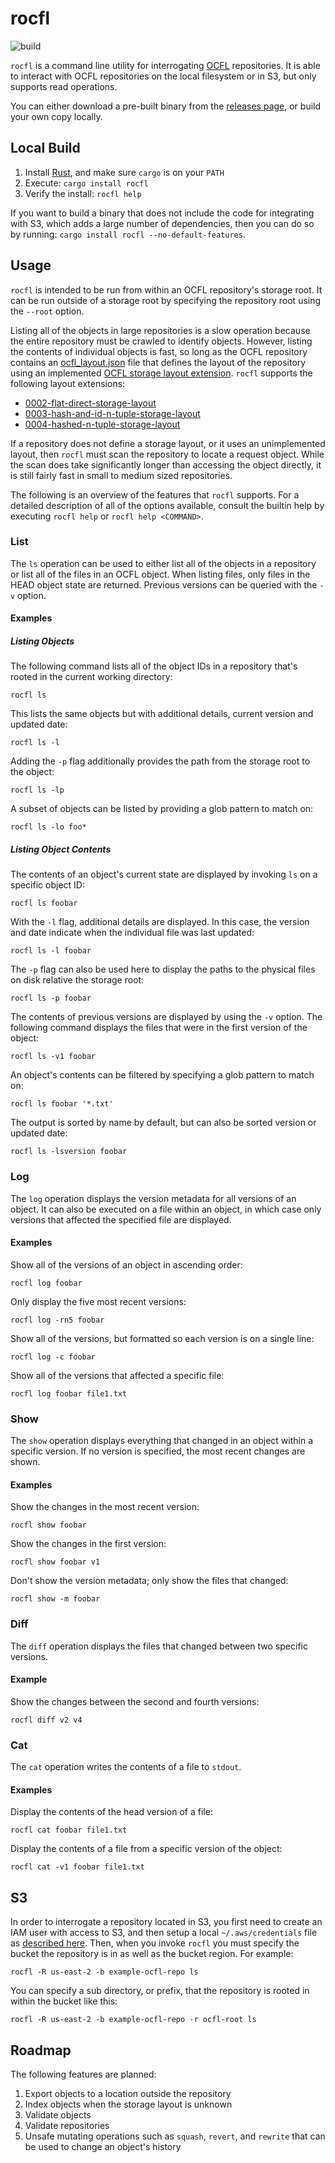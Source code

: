 # rocfl

![build](https://github.com/pwinckles/rocfl/workflows/build/badge.svg)

`rocfl` is a command line utility for interrogating
[OCFL](https://ocfl.io/) repositories. It is able to interact with
OCFL repositories on the local filesystem or in S3, but only supports
read operations.

You can either download a pre-built binary from the [releases
page](https://github.com/pwinckles/rocfl/releases), or build your own
copy locally.

## Local Build

1. Install [Rust](https://www.rust-lang.org/tools/install), and make
   sure `cargo` is on your `PATH`
1. Execute: `cargo install rocfl`
1. Verify the install: `rocfl help`

If you want to build a binary that does not include the code for
integrating with S3, which adds a large number of dependencies, then
you can do so by running: `cargo install rocfl --no-default-features`.

## Usage

`rocfl` is intended to be run from within an OCFL repository's storage
root. It can be run outside of a storage root by specifying the
repository root using the `--root` option.

Listing all of the objects in large repositories is a slow operation
because the entire repository must be crawled to identify objects.
However, listing the contents of individual objects is fast, so long
as the OCFL repository contains an
[ocfl_layout.json](https://ocfl.io/1.0/spec/#root-structure) file that
defines the layout of the repository using an implemented [OCFL
storage layout extension](https://ocfl.github.io/extensions/). `rocfl`
supports the following layout extensions:

- [0002-flat-direct-storage-layout](https://ocfl.github.io/extensions/0002-flat-direct-storage-layout.html)
- [0003-hash-and-id-n-tuple-storage-layout](https://ocfl.github.io/extensions/0003-hash-and-id-n-tuple-storage-layout.html)
- [0004-hashed-n-tuple-storage-layout](https://ocfl.github.io/extensions/0004-hashed-n-tuple-storage-layout.html)

If a repository does not define a storage layout, or it uses an
unimplemented layout, then `rocfl` must scan the repository to locate
a request object. While the scan does take significantly longer than
accessing the object directly, it is still fairly fast in small to
medium sized repositories.

The following is an overview of the features that `rocfl` supports.
For a detailed description of all of the options available, consult
the builtin help by executing `rocfl help` or `rocfl help <COMMAND>`.

### List

The `ls` operation can be used to either list all of the objects in a
repository or list all of the files in an OCFL object. When listing
files, only files in the HEAD object state are returned. Previous
versions can be queried with the `-v` option.

#### Examples

##### Listing Objects

The following command lists all of the object IDs in a repository
that's rooted in the current working directory:

```console
rocfl ls
```

This lists the same objects but with additional details, current
version and updated date:

```console
rocfl ls -l
```

Adding the `-p` flag additionally provides the path from the storage
root to the object:

```console
rocfl ls -lp
```

A subset of objects can be listed by providing a glob pattern to match
on:

```console
rocfl ls -lo foo*
```

##### Listing Object Contents

The contents of an object's current state are displayed by invoking
`ls` on a specific object ID:

```console
rocfl ls foobar
```

With the `-l` flag, additional details are displayed. In this case,
the version and date indicate when the individual file was last
updated:

```console
rocfl ls -l foobar
```

The `-p` flag can also be used here to display the paths to the
physical files on disk relative the storage root:

```console
rocfl ls -p foobar
```

The contents of previous versions are displayed by using the `-v`
option. The following command displays the files that were in the
first version of the object:

```console
rocfl ls -v1 foobar
```

An object's contents can be filtered by specifying a glob pattern to
match on:

```console
rocfl ls foobar '*.txt'
```

The output is sorted by name by default, but can also be sorted
version or updated date:

```console
rocfl ls -lsversion foobar
```

### Log

The `log` operation displays the version metadata for all versions of
an object. It can also be executed on a file within an object, in
which case only versions that affected the specified file are
displayed.

#### Examples

Show all of the versions of an object in ascending order:

```console
rocfl log foobar
```

Only display the five most recent versions:

```console
rocfl log -rn5 foobar
```

Show all of the versions, but formatted so each version is on a single
line:

```console
rocfl log -c foobar
```

Show all of the versions that affected a specific file:

```console
rocfl log foobar file1.txt
```

### Show

The `show` operation displays everything that changed in an object
within a specific version. If no version is specified, the most recent
changes are shown.

#### Examples

Show the changes in the most recent version:

```console
rocfl show foobar
```

Show the changes in the first version:

```console
rocfl show foobar v1
```

Don't show the version metadata; only show the files that changed:

```console
rocfl show -m foobar
```

### Diff

The `diff` operation displays the files that changed between two
specific versions.

#### Example

Show the changes between the second and fourth versions:

```console
rocfl diff v2 v4
```

### Cat

The `cat` operation writes the contents of a file to `stdout`.

#### Examples

Display the contents of the head version of a file:

```console
rocfl cat foobar file1.txt
```

Display the contents of a file from a specific version of the object:

```console
rocfl cat -v1 foobar file1.txt
```

## S3

In order to interrogate a repository located in S3, you first need to
create an IAM user with access to S3, and then setup a local
`~/.aws/credentials` file as [described
here](https://docs.aws.amazon.com/cli/latest/userguide/cli-configure-files.html).
Then, when you invoke `rocfl` you must specify the bucket the
repository is in as well as the bucket region. For example:

```console
rocfl -R us-east-2 -b example-ocfl-repo ls
```

You can specify a sub directory, or prefix, that the repository is
rooted in within the bucket like this:

```console
rocfl -R us-east-2 -b example-ocfl-repo -r ocfl-root ls
```

## Roadmap

The following features are planned:

1. Export objects to a location outside the repository
2. Index objects when the storage layout is unknown
3. Validate objects
4. Validate repositories
5. Unsafe mutating operations such as `squash`, `revert`, and
   `rewrite` that can be used to change an object's history
